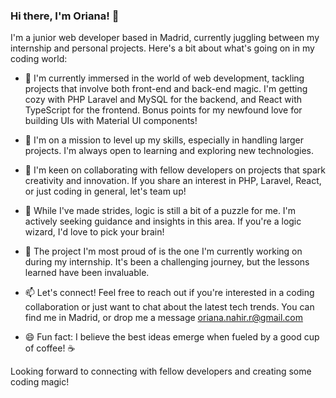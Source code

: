### Hi there, I'm Oriana! 👋

I'm a junior web developer based in Madrid, currently juggling between my internship and personal projects. Here's a bit about what's going on in my coding world:

- 🔭 I'm currently immersed in the world of web development, tackling projects that involve both front-end and back-end magic. I'm getting cozy with PHP Laravel and MySQL for the backend, and React with TypeScript for the frontend. Bonus points for my newfound love for building UIs with Material UI components!

- 🌱 I'm on a mission to level up my skills, especially in handling larger projects. I'm always open to learning and exploring new technologies.

- 👯 I'm keen on collaborating with fellow developers on projects that spark creativity and innovation. If you share an interest in PHP, Laravel, React, or just coding in general, let's team up!

- 🤔 While I've made strides, logic is still a bit of a puzzle for me. I'm actively seeking guidance and insights in this area. If you're a logic wizard, I'd love to pick your brain!

- 💬 The project I'm most proud of is the one I'm currently working on during my internship. It's been a challenging journey, but the lessons learned have been invaluable.

- 📫 Let's connect! Feel free to reach out if you're interested in a coding collaboration or just want to chat about the latest tech trends. You can find me in Madrid, or drop me a message oriana.nahir.r@gmail.com

- 😄 Fun fact: I believe the best ideas emerge when fueled by a good cup of coffee! ☕

Looking forward to connecting with fellow developers and creating some coding magic!
